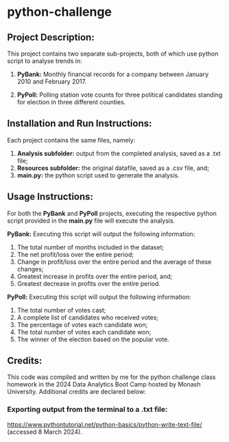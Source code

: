 # python-challenge

## Project Description:
This project contains two separate sub-projects, both of which use python script to analyse trends in:

1. **PyBank:**
Monthly financial records for a company between January 2010 and February 2017.

3. **PyPoll:**
Polling station vote counts for three political candidates standing for election in three different counties.
   
## Installation and Run Instructions:
Each project contains the same files, namely:
1. **Analysis subfolder:** output from the completed analysis, saved as a .txt file;
2. **Resources subfolder:** the original datafile, saved as a .csv file, and;
3. **main.py:** the python script used to generate the analysis.


## Usage Instructions:
For both the **PyBank** and **PyPoll** projects, executing the respective python script provided in the **main.py** file will execute the analysis.

**PyBank:**
Executing this script will output the following information:
1. The total number of months included in the dataset;
2. The net profit/loss over the entire period;
3. Change in profit/loss over the entire period and the average of these changes;
4. Greatest increase in profits over the entire period, and;
5. Greatest decrease in profits over the entire period.

**PyPoll:**
Executing this script will output the following information: 
1. The total number of votes cast;
2. A complete list of candidates who received votes;
3. The percentage of votes each candidate won;
4. The total number of votes each candidate won;
5. The winner of the election based on the popular vote.


## Credits:
This code was compiled and written by me for the python challenge class homework in the 2024 Data Analytics Boot Camp hosted by Monash University. Additional credits are declared below:

### Exporting output from the terminal to a .txt file: 
https://www.pythontutorial.net/python-basics/python-write-text-file/ (accessed 8 March 2024).

